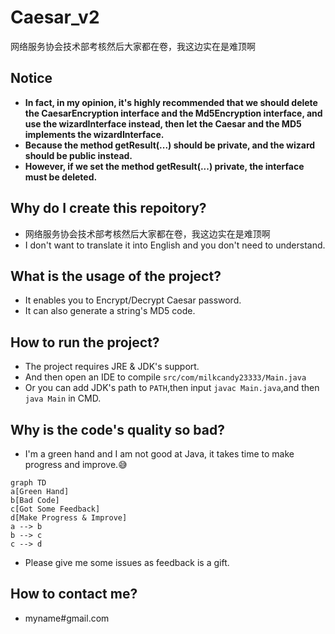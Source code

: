 # Caesar_v2
网络服务协会技术部考核然后大家都在卷，我这边实在是难顶啊
## Notice
- **In fact, in my opinion, it's highly recommended that we should delete the CaesarEncryption interface and the Md5Encryption interface, and use the wizardInterface instead, then let the Caesar and the MD5 implements the wizardInterface.**
- **Because the method getResult(...) should be private, and the wizard should be public instead.**
- **However, if we set the method getResult(...) private, the interface must be deleted.**
## Why do I create this repoitory?
- 网络服务协会技术部考核然后大家都在卷，我这边实在是难顶啊
- I don't want to translate it into English and you don't need to understand.
## What is the usage of the project?
- It enables you to Encrypt/Decrypt Caesar password.
- It can also generate a string's MD5 code.
## How to run the project?
- The project requires JRE & JDK's support.
- And then open an IDE to compile `src/com/milkcandy23333/Main.java`
- Or you can add JDK's path to `PATH`,then input `javac Main.java`,and then `java Main` in CMD.
## Why is the code's quality so bad?
- I'm a green hand and I am not good at Java, it takes time to make progress and improve.:sweat_smile:
```mermaid
graph TD
a[Green Hand]
b[Bad Code]
c[Got Some Feedback]
d[Make Progress & Improve]
a --> b
b --> c
c --> d
```
- Please give me some issues as feedback is a gift.
## How to contact me?
- myname#gmail.com
